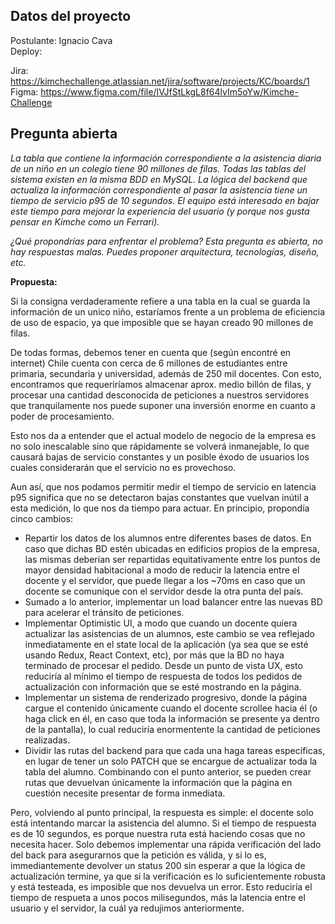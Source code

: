 ## Datos del proyecto

Postulante: Ignacio Cava  
Deploy: 

Jira: https://kimchechallenge.atlassian.net/jira/software/projects/KC/boards/1  
Figma: https://www.figma.com/file/IVJfStLkgL8f64lvIm5oYw/Kimche-Challenge

## Pregunta abierta

*La tabla que contiene la información correspondiente a la asistencia diaria de un niño en un colegio tiene 90 millones de filas. Todas las tablas del sistema existen en la misma BDD en MySQL. La lógica del backend que actualiza la información correspondiente al pasar la asistencia tiene un tiempo de servicio p95 de 10 segundos. El equipo está interesado en bajar este tiempo para mejorar la experiencia del usuario (y porque nos gusta pensar en Kimche como un Ferrari).*  

*¿Qué propondrías para enfrentar el problema? Esta pregunta es abierta, no hay respuestas malas. Puedes proponer arquitectura, tecnologías, diseño, etc.*

**Propuesta:**  

Si la consigna verdaderamente refiere a una tabla en la cual se guarda la información de un unico niño, estaríamos frente a un problema de eficiencia de uso de espacio, ya que imposible que se hayan creado 90 millones de filas.

De todas formas, debemos tener en cuenta que (según encontré en internet) Chile cuenta con cerca de 6 millones de estudiantes entre primaria, secundaria y universidad, además de 250 mil docentes. Con esto, encontramos que requeriríamos almacenar aprox. medio billón de filas, y procesar una cantidad desconocida de peticiones a nuestros servidores que tranquilamente nos puede suponer una inversión enorme en cuanto a poder de procesamiento.

Esto nos da a entender que el actual modelo de negocio de la empresa es no solo inescalable sino que rápidamente se volverá inmanejable, lo que causará bajas de servicio constantes y un posible éxodo de usuarios los cuales considerarán que el servicio no es provechoso.

Aun así, que nos podamos permitir medir el tiempo de servicio en latencia p95 significa que no se detectaron bajas constantes que vuelvan inútil a esta medición, lo que nos da tiempo para actuar. En principio, propondía cinco cambios:

* Repartir los datos de los alumnos entre diferentes bases de datos. En caso que dichas BD estén ubicadas en edificios propios de la empresa, las mismas deberían ser repartidas equitativamente entre los puntos de mayor densidad habitacional a modo de reducir la latencia entre el docente y el servidor, que puede llegar a los ~70ms en caso que un docente se comunique con el servidor desde la otra punta del país.
* Sumado a lo anterior, implementar un load balancer entre las nuevas BD para acelerar el tránsito de peticiones.
* Implementar Optimistic UI, a modo que cuando un docente quiera actualizar las asistencias de un alumnos, este cambio se vea reflejado inmediatamente en el state local de la aplicación (ya sea que se esté usando Redux, React Context, etc), por más que la BD no haya terminado de procesar el pedido. Desde un punto de vista UX, esto reduciría al mínimo el tiempo de respuesta de todos los pedidos de actualización con información que se esté mostrando en la página.
* Implementar un sistema de renderizado progresivo, donde la página cargue el contenido únicamente cuando el docente scrollee hacia él (o haga click en él, en caso que toda la información se presente ya dentro de la pantalla), lo cual reduciría enormentente la cantidad de peticiones realizadas.
* Dividir las rutas del backend para que cada una haga tareas específicas, en lugar de tener un solo PATCH que se encargue de actualizar toda la tabla del alumno. Combinando con el punto anterior, se pueden crear rutas que devuelvan únicamente la información que la página en cuestión necesite presentar de forma inmediata.

Pero, volviendo al punto principal, la respuesta es simple: el docente solo está intentando marcar la asistencia del alumno. Si el tiempo de respuesta es de 10 segundos, es porque nuestra ruta está haciendo cosas que no necesita hacer. Solo debemos implementar una rápida verificación del lado del back para asegurarnos que la petición es válida, y si lo es, immediantemente devolver un status 200 sin esperar a que la lógica de actualización termine, ya que si la verificación es lo suficientemente robusta y está testeada, es imposible que nos devuelva un error. Esto reduciría el tiempo de respueta a unos pocos milisegundos, más la latencia entre el usuario y el servidor, la cuál ya redujimos anteriormente.

